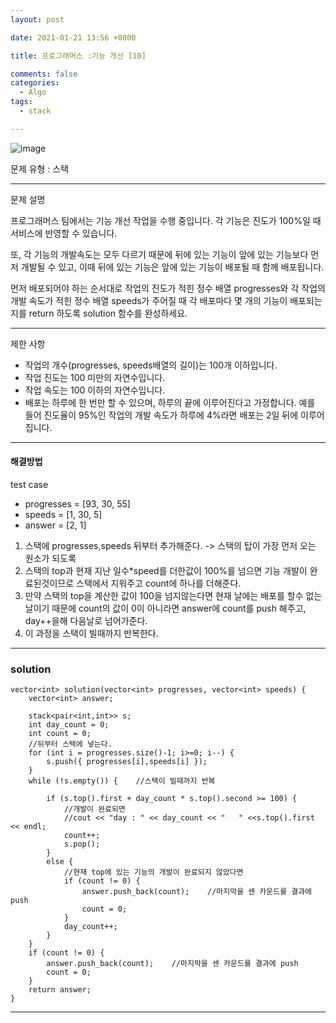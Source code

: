 ```yaml
---
layout: post

date: 2021-01-21 13:56 +0800

title: 프로그래머스 :기능 개선 [10] 

comments: false
categories: 
  - Algo
tags: 
  - stack

---
```



![image](https://user-images.githubusercontent.com/49177223/105324121-57f67800-5c0e-11eb-9341-476609f62aad.png)



문제 유형 : 스택

- - -
문제 설명 

프로그래머스 팀에서는 기능 개선 작업을 수행 중입니다. 각 기능은 진도가 100%일 때 서비스에 반영할 수 있습니다.

또, 각 기능의 개발속도는 모두 다르기 때문에 뒤에 있는 기능이 앞에 있는 기능보다 먼저 개발될 수 있고, 이때 뒤에 있는 기능은 앞에 있는 기능이 배포될 때 함께 배포됩니다.

먼저 배포되어야 하는 순서대로 작업의 진도가 적힌 정수 배열 progresses와 각 작업의 개발 속도가 적힌 정수 배열 speeds가 주어질 때 각 배포마다 몇 개의 기능이 배포되는지를 return 하도록 solution 함수를 완성하세요.

- - -
제한 사항

- 작업의 개수(progresses, speeds배열의 길이)는 100개 이하입니다.
- 작업 진도는 100 미만의 자연수입니다.
- 작업 속도는 100 이하의 자연수입니다.
- 배포는 하루에 한 번만 할 수 있으며, 하루의 끝에 이루어진다고 가정합니다. 예를 들어 진도율이 95%인 작업의 개발 속도가 하루에 4%라면 배포는 2일 뒤에 이루어집니다.


- - -


#### 해결방법

test case 
-   progresses = [93, 30, 55]
-   speeds = [1, 30, 5]
-   answer = [2, 1]

1. 스택에 progresses,speeds 뒤부터 추가해준다. -> 스택의 탑이 가장 먼저 오는 원소가 되도록
2. 스택의 top과 현재 지난 일수*speed를 더한값이 100%를 넘으면 기능 개발이 완료된것이므로 스택에서 지워주고 count에 하나를 더해준다. 
3. 만약 스택의 top을 계산한 값이 100을 넘지않는다면 현재 날에는 배포를 할수 없는 날이기 때문에 count의 값이 0이 아니라면 answer에 count를 push 해주고, day++을해 다음날로 넘어가준다. 
4. 이 과정을 스택이 빌때까지 반복한다. 
   
- - -

### solution
```
vector<int> solution(vector<int> progresses, vector<int> speeds) {
    vector<int> answer;
    
    stack<pair<int,int>> s;
    int day_count = 0;
    int count = 0;
    //뒤부터 스택에 넣는다. 
    for (int i = progresses.size()-1; i>=0; i--) {
        s.push({ progresses[i],speeds[i] });
    }
    while (!s.empty()) {    //스택이 빌때까지 반복
       
        if (s.top().first + day_count * s.top().second >= 100) {
            //개발이 완료되면
            //cout << "day : " << day_count << "   " <<s.top().first << endl;
            count++;
            s.pop();
        }
        else {
            //현재 top에 있는 기능의 개발이 완료되지 않았다면
            if (count != 0) {
                answer.push_back(count);    //마지막을 센 카운드를 결과에 push
                count = 0;
            }
            day_count++;
        }
    }
    if (count != 0) {
        answer.push_back(count);    //마지막을 센 카운드를 결과에 push
        count = 0;
    }
    return answer;
}

```
- - -
